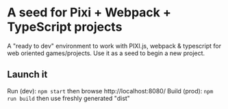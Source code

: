 # A seed for Pixi + Webpack + TypeScript projects

A "ready to dev" environment to work with PIXI.js, webpack & typescript for web oriented games/projects. Use it as a seed to begin a new project.

## Launch it

Run (dev): `npm start` then browse http://localhost:8080/ 
Build (prod): `npm run build` then use freshly generated "dist" 
